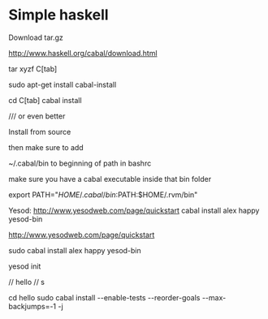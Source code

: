 # Simple haskell


Download tar.gz

http://www.haskell.org/cabal/download.html

tar xyzf C[tab]

sudo apt-get install cabal-install


cd C[tab]
cabal install



/// or even better

Install from source

then make sure to add 


~/.cabal/bin 
to beginning of path in bashrc


make sure you have a cabal executable inside that bin folder


export PATH="$HOME/.cabal/bin:$PATH:$HOME/.rvm/bin" 




Yesod:
http://www.yesodweb.com/page/quickstart
cabal install alex happy yesod-bin



http://www.yesodweb.com/page/quickstart


sudo cabal install alex happy yesod-bin


yesod init


// hello
// s

cd hello
sudo cabal install --enable-tests --reorder-goals --max-backjumps=-1 -j
